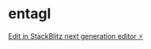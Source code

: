 # entagl

[Edit in StackBlitz next generation editor ⚡️](https://stackblitz.com/~/github.com/omarhassaneg/entagl)